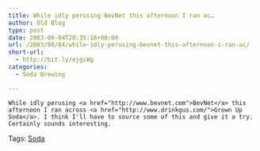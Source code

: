 ```yaml
---
title: While idly perusing BevNet this afternoon I ran ac…
author: Old Blog
type: post
date: 2003-08-04T20:35:18+00:00
url: /2003/08/04/while-idly-perusing-bevnet-this-afternoon-i-ran-ac/
short-url:
  - http://bit.ly/ejgiWg
categories:
  - Soda Brewing

---
```

<div class='microid-http+http:sha1:5fdd9e739c4428da3a9513c8c40088da663ae68e'>
  
    While idly perusing <a href="http://www.bevnet.com">BevNet</a> this afternoon I ran across <a href="http://www.drinkgus.com/">Grown Up Soda</a>. I think I'll have to source some of this and give it a try. Certainly sounds interesting.
  
</div>

<div class="st-post-tags">
  Tags: <a href="http://www.cavort.org/tag/soda/" title="Soda" rel="tag">Soda</a><br />
</div>
